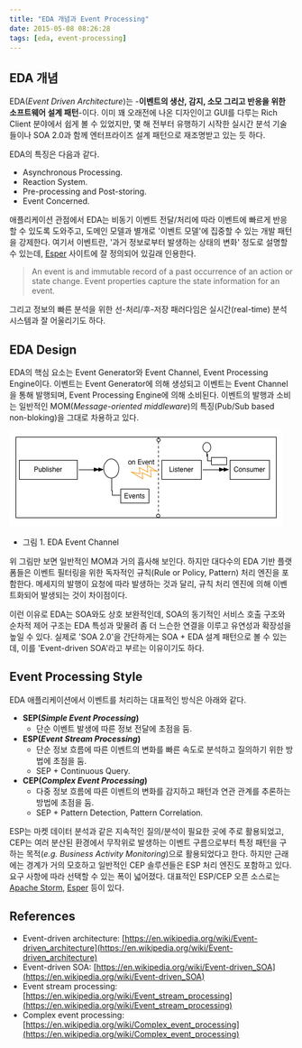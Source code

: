 ```yaml
---
title: "EDA 개념과 Event Processing"
date: 2015-05-08 08:26:28
tags: [eda, event-processing]
---
```


## EDA 개념
EDA(_Event Driven Architecture_)는 -**이벤트의 생산, 감지, 소모 그리고 반응을 위한 소프트웨어 설계 패턴**-이다. 이미 꽤 오래전에 나온 디자인이고 GUI를 다루는 Rich Client 분야에서 쉽게 볼 수 있었지만, 몇 해 전부터 유행하기 시작한 실시간 분석 기술들이나 SOA 2.0과 함께 엔터프라이즈 설계 패턴으로 재조명받고 있는 듯 하다.

EDA의 특징은 다음과 같다.
- Asynchronous Processing.
- Reaction System.
- Pre-processing and Post-storing.
- Event Concerned.

애플리케이션 관점에서 EDA는 비동기 이벤트 전달/처리에 따라 이벤트에 빠르게 반응할 수 있도록 도와주고, 도메인 모델과 별개로 '이벤트 모델'에 집중할 수 있는 개발 패턴을 강제한다. 여기서 이벤트란, '과거 정보로부터 발생하는 상태의 변화' 정도로 설명할 수 있는데, [Esper](http://www.espertech.com) 사이트에 잘 정의되어 있길래 인용한다.
> An event is and immutable record of a past occurrence of an action or state change.
> Event properties capture the state information for an event.


그리고 정보의 빠른 분석을 위한 선-처리/후-저장 패러다임은 실시간(real-time) 분석 시스템과 잘 어울리기도 하다.


## EDA Design
EDA의 핵심 요소는 Event Generator와 Event Channel, Event Processing Engine이다. 이벤트는 Event Generator에 의해 생성되고 이벤트는 Event Channel을 통해 발행되며, Event Processing Engine에 의해 소비된다. 이벤트의 발행과 소비는 일반적인 MOM(_Message-oriented middleware_)의 특징(Pub/Sub based non-bloking)을 그대로 차용하고 있다.

![EDA](../assets/images/eda.png)  

- 그림 1. EDA Event Channel

위 그림만 보면 일반적인 MOM과 거의 흡사해 보인다. 하지만 대다수의 EDA 기반 플랫폼들은 이벤트 필터링을 위한 독자적인 규칙(Rule or Policy, Pattern) 처리 엔진을 포함한다. 메세지의 발행이 요청에 따라 발생하는 것과 달리, 규칙 처리 엔진에 의해 이벤트화되어 발생되는 것이 차이점이다.

이런 이유로 EDA는 SOA와도 상호 보완적인데, SOA의 동기적인 서비스 호출 구조와 순차적 제어 구조는 EDA 특성과 맞물려 좀 더 느슨한 연결을 이루고 유연성과 확장성을 높일 수 있다. 실제로 'SOA 2.0'을 간단하게는 SOA + EDA 설계 패턴으로 볼 수 있는데, 이를 'Event-driven SOA'라고 부르는 이유이기도 하다.


## Event Processing Style
EDA 애플리케이션에서 이벤트를 처리하는 대표적인 방식은 아래와 같다.

- **SEP(_Simple Event Processing_)**
  - 단순 이벤트 발생에 따른 정보 전달에 초점을 둠.
- **ESP(_Event Stream Processing_)**
  - 단순 정보 흐름에 따른 이벤트의 변화를 빠른 속도로 분석하고 질의하기 위한 방법에 초점을 둠.
  - SEP + Continuous Query.
- **CEP(_Complex Event Processing_)**
  - 다중 정보 흐름에 따른 이벤트의 변화를 감지하고 패턴과 연관 관계를 추론하는 방법에 초점을 둠.
  - SEP + Pattern Detection, Pattern Correlation.

ESP는 마켓 데이터 분석과 같은 지속적인 질의/분석이 필요한 곳에 주로 활용되었고, CEP는 여러 분산된 환경에서 무작위로 발생하는 이벤트 구름으로부터 특정 패턴을 구하는 목적(_e.g. Business Activity Monitoring_)으로 활용되었다고 한다. 하지만 근래에는 경계가 거의 모호하고 일반적인 CEP 솔루션들은 ESP 처리 엔진도 포함하고 있다. 요구 사항에 따라 선택할 수 있는 폭이 넓어졌다. 대표적인 ESP/CEP 오픈 소스로는 [Apache Storm](http://storm.apache.org), [Esper](http://www.espertech.com) 등이 있다.


## References
- Event-driven architecture: [https://en.wikipedia.org/wiki/Event-driven_architecture](https://en.wikipedia.org/wiki/Event-driven_architecture)
- Event-driven SOA: [https://en.wikipedia.org/wiki/Event-driven_SOA](https://en.wikipedia.org/wiki/Event-driven_SOA)
- Event stream processing: [https://en.wikipedia.org/wiki/Event_stream_processing](https://en.wikipedia.org/wiki/Event_stream_processing)
- Complex event processing: [https://en.wikipedia.org/wiki/Complex_event_processing](https://en.wikipedia.org/wiki/Complex_event_processing)
